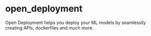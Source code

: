 # open_deployment
Open Deployment helps you deploy your ML models by seamlesslly creating APIs, dockerfiles and much more.

